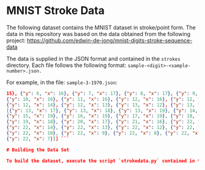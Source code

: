 # MNIST Stroke Data

The following dataset contains the MNIST dataset in stroke/point form. The data in this repository was based on the data obtained from the following project: https://github.com/edwin-de-jong/mnist-digits-stroke-sequence-data

The data is supplied in the JSON format and contained in the `strokes` directory. Each file follows the following format: `sample-<digit>-<sample-number>.json.`

For example, in the file: `sample-3-1970.json`:

```json [[{"y": 5, "x": 12}, {"y": 6, "x": 13}, {"y": 6, "x": 14}, {"y": 6, "x":
15}, {"y": 6, "x": 16}, {"y": 7, "x": 17}, {"y": 8, "x": 17}, {"y": 9, "x": 16},
{"y": 10, "x": 16}, {"y": 11, "x": 16}, {"y": 12, "x": 16}, {"y": 12, "x": 15},
{"y": 12, "x": 14}, {"y": 12, "x": 13}, {"y": 13, "x": 12}, {"y": 13, "x": 12}],
[{"y": 13, "x": 17}, {"y": 13, "x": 18}, {"y": 13, "x": 19}, {"y": 14, "x": 19},
{"y": 15, "x": 19}, {"y": 16, "x": 19}, {"y": 17, "x": 19}, {"y": 18, "x": 19},
{"y": 19, "x": 18}, {"y": 20, "x": 17}, {"y": 21, "x": 16}, {"y": 22, "x": 15},
{"y": 22, "x": 14}, {"y": 22, "x": 13}, {"y": 22, "x": 12}, {"y": 22, "x": 11},
{"y": 22, "x": 10}, {"y": 22, "x": 9}, {"y": 22, "x": 8}, {"y": 22, "x": 7},
{"y": 22, "x": 7}]] ```

# Building the Data Set

To build the dataset, execute the script `strokedata.py` contained in the root of this distribution. 
